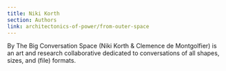 ```yaml
---
title: Niki Korth
section: Authors
link: architectonics-of-power/from-outer-space
---
```


By The Big Conversation Space (Niki Korth & Clemence de Montgolfier) is an art
and research collaborative dedicated to conversations of all shapes, sizes,
and (file) formats.


